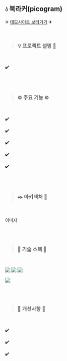 ## 💧 북라커(picogram)


✈ [데모사이트 보러가기](https://book-locker-project.vercel.app/) ✈

<br/>

>
> ###  💡 프로젝트 설명 📝
>

<br/>

  ✔️

<br/><br/>

>
> ###  ⚙️ 주요 기능 ⚙️
>

<br/>

  ✔️ 
    
  ✔️ 
    
  ✔️
  
  ✔️
  
  ✔️
  
  
<br/><br/>

>
> ###  ✒️ 아키텍처 📐
>

<br/>

이미지

<br/><br/>

>
> ###  🔧 기술 스택 🔧
>

<br/>

<p>
  <img src="https://img.shields.io/badge/react-61DAFB?style=for-the-badge&logo=react&logoColor=black"> 
  <img src="https://img.shields.io/badge/next.js-000000?style=for-the-badge&logo=next.js&logoColor=white">
  <img src="https://img.shields.io/badge/redux-764ABC?style=for-the-badge&logo=redux&logoColor=white"/>
</p>

<p>
  <img src="https://img.shields.io/badge/firebase-FFCA28?style=for-the-badge&logo=firebase&logoColor=black"/>
</p>

<br/><br/>

>
> ###  🔔 개선사항 🔔
>

<br/>

  ✔️
  
  ✔️
  
  ✔️

